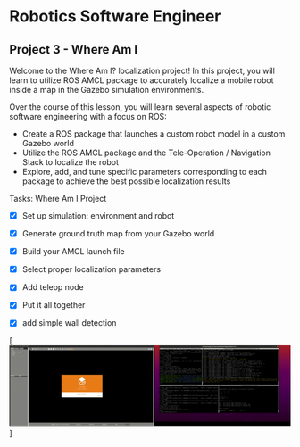 # Robotics Software Engineer

## Project 3 - Where Am I
 
Welcome to the Where Am I? localization project! In this project, you will learn to utilize ROS AMCL package to accurately localize a mobile robot inside a map in the Gazebo simulation environments.

Over the course of this lesson, you will learn several aspects of robotic software engineering with a focus on ROS:

- Create a ROS package that launches a custom robot model in a custom Gazebo world
- Utilize the ROS AMCL package and the Tele-Operation / Navigation Stack to localize the robot
- Explore, add, and tune specific parameters corresponding to each package to achieve the best possible localization results

Tasks: Where Am I Project

- [x] Set up simulation: environment and robot
- [x] Generate ground truth map from your Gazebo world
- [x] Build your AMCL launch file
- [x] Select proper localization parameters
- [x] Add teleop node
- [x] Put it all together
- [x] add simple wall detection

  
[![Demo](screen.gif)]






